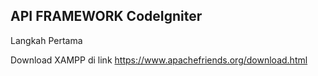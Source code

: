 <html>
  <h2>API FRAMEWORK CodeIgniter</h2>
  <p>Langkah Pertama</p>
  <p>Download XAMPP di link <a href = "https://www.apachefriends.org/download.html">https://www.apachefriends.org/download.html</a></p>
</html> 
